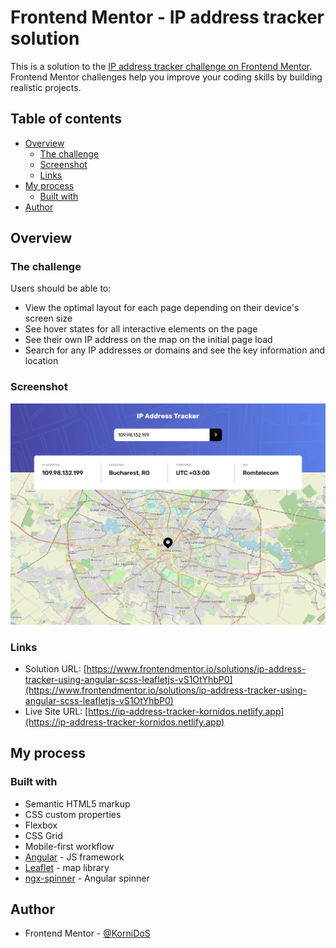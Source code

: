# Frontend Mentor - IP address tracker solution

This is a solution to the [IP address tracker challenge on Frontend Mentor](https://www.frontendmentor.io/challenges/ip-address-tracker-I8-0yYAH0). Frontend Mentor challenges help you improve your coding skills by building realistic projects. 

## Table of contents

- [Overview](#overview)
  - [The challenge](#the-challenge)
  - [Screenshot](#screenshot)
  - [Links](#links)
- [My process](#my-process)
  - [Built with](#built-with)
- [Author](#author)


## Overview

### The challenge

Users should be able to:

- View the optimal layout for each page depending on their device's screen size
- See hover states for all interactive elements on the page
- See their own IP address on the map on the initial page load
- Search for any IP addresses or domains and see the key information and location

### Screenshot

![](./src/assets/screenshots/desktop.png)


### Links

- Solution URL: [https://www.frontendmentor.io/solutions/ip-address-tracker-using-angular-scss-leafletjs-vS1OtYhbP0](https://www.frontendmentor.io/solutions/ip-address-tracker-using-angular-scss-leafletjs-vS1OtYhbP0)
- Live Site URL: [https://ip-address-tracker-kornidos.netlify.app](https://ip-address-tracker-kornidos.netlify.app)

## My process

### Built with

- Semantic HTML5 markup
- CSS custom properties
- Flexbox
- CSS Grid
- Mobile-first workflow
- [Angular](https://angular.io/) - JS framework
- [Leaflet](https://leafletjs.com/) - map library
- [ngx-spinner](https://www.npmjs.com/package/ngx-spinner) - Angular spinner


## Author

- Frontend Mentor - [@KorniDoS](https://www.frontendmentor.io/profile/KorniDoS)
